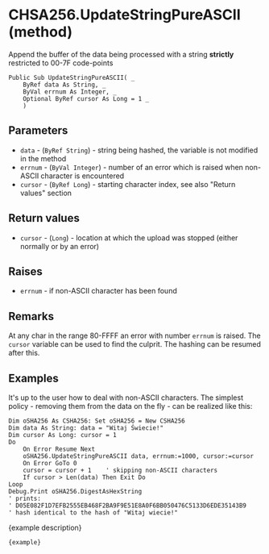 # CHSA256.UpdateStringPureASCII (method)

Append the buffer of the data being processed with a string **strictly** restricted to 00-7F code-points

```VB
Public Sub UpdateStringPureASCII( _
    ByRef data As String, _
    ByVal errnum As Integer, _
    Optional ByRef cursor As Long = 1 _
    )
```

## Parameters

- `data` - (`ByRef String`) - string being hashed, the variable is not modified in the method
- `errnum` - (`ByVal Integer`) - number of an error which is raised when non-ASCII character is encountered
- `cursor` - (`ByRef Long`) - starting character index, see also "Return values" section

## Return values

- `cursor` - (`Long`) - location at which the upload was stopped (either normally or by an error)

## Raises

- `errnum` - if non-ASCII character has been found

## Remarks

At any char in the range 80-FFFF an error with number `errnum` is raised. The `cursor` variable can be used to find the
culprit. The hashing can be resumed after this.

## Examples

It's up to the user how to deal with non-ASCII characters. The simplest policy - removing them from the data on the fly - can be realized like this:

```VB
Dim oSHA256 As CSHA256: Set oSHA256 = New CSHA256
Dim data As String: data = "Witaj Świecie!"
Dim cursor As Long: cursor = 1
Do
    On Error Resume Next
    oSHA256.UpdateStringPureASCII data, errnum:=1000, cursor:=cursor
    On Error GoTo 0
    cursor = cursor + 1    ' skipping non-ASCII characters
    If cursor > Len(data) Then Exit Do
Loop
Debug.Print oSHA256.DigestAsHexString
' prints:
' D05E082F1D7EFB2555EB468F2BA9F9E51E8A0F6BB050476C5133D6EDE35143B9
' hash identical to the hash of "Witaj wiecie!"
```

{example description}

```VB
{example}
```
